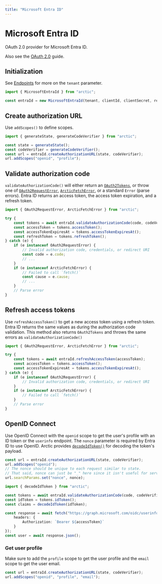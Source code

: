 ```yaml
---
title: "Microsoft Entra ID"
---
```


# Microsoft Entra ID

OAuth 2.0 provider for Microsoft Entra ID.

Also see the [OAuth 2.0](/guides/oauth2) guide.

## Initialization

See [Endpoints](https://learn.microsoft.com/en-us/entra/identity-platform/v2-protocols#endpoints) for more on the `tenant` parameter.

```ts
import { MicrosoftEntraId } from "arctic";

const entraId = new MicrosoftEntraId(tenant, clientId, clientSecret, redirectURI);
```

## Create authorization URL

Use `addScopes()` to define scopes.

```ts
import { generateState, generateCodeVerifier } from "arctic";

const state = generateState();
const codeVerifier = generateCodeVerifier();
const url = entraId.createAuthorizationURL(state, codeVerifier);
url.addScopes("openid", "profile");
```

## Validate authorization code

`validateAuthorizationCode()` will either return an [`OAuth2Tokens`](/reference/OAuth2Tokens), or throw one of [`OAuth2RequestError`](/reference/OAuth2RequestError), [`ArcticFetchError`](/reference/ArcticFetchError), or a standard `Error` (parse errors). Entra ID returns an access token, the access token expiration, and a refresh token.

```ts
import { OAuth2RequestError, ArcticFetchError } from "arctic";

try {
	const tokens = await entraId.validateAuthorizationCode(code, codeVerifier);
	const accessToken = tokens.accessToken();
	const accessTokenExpiresAt = tokens.accessTokenExpiresAt();
	const refreshToken = tokens.refreshToken();
} catch (e) {
	if (e instanceof OAuth2RequestError) {
		// Invalid authorization code, credentials, or redirect URI
		const code = e.code;
		// ...
	}
	if (e instanceof ArcticFetchError) {
		// Failed to call `fetch()`
		const cause = e.cause;
		// ...
	}
	// Parse error
}
```

## Refresh access tokens

Use `refreshAccessToken()` to get a new access token using a refresh token. Entra ID returns the same values as during the authorization code validation. This method also returns `OAuth2Tokens` and throws the same errors as `validateAuthorizationCode()`

```ts
import { OAuth2RequestError, ArcticFetchError } from "arctic";

try {
	const tokens = await entraId.refreshAccessToken(accessToken);
	const accessToken = tokens.accessToken();
	const accessTokenExpiresAt = tokens.accessTokenExpiresAt();
} catch (e) {
	if (e instanceof OAuth2RequestError) {
		// Invalid authorization code, credentials, or redirect URI
	}
	if (e instanceof ArcticFetchError) {
		// Failed to call `fetch()`
	}
	// Parse error
}
```

## OpenID Connect

Use OpenID Connect with the `openid` scope to get the user's profile with an ID token or the `userinfo` endpoint. The `nonce` parameter is required by Entra ID to use OpenID. Arctic provides [`decodeIdToken()`](/reference/decodeIdToken) for decoding the token's payload.

```ts
const url = entraId.createAuthorizationURL(state, codeVerifier);
url.addScopes("openid");
// The nonce should be unique to each request similar to state.
// That said, nonce can just be "_" here since it isn't useful for server-based OAuth.
url.searchParams.set("nonce", nonce);
```

```ts
import { decodeIdToken } from "arctic";

const tokens = await entraId.validateAuthorizationCode(code, codeVerifier);
const idToken = tokens.idToken();
const claims = decodeIdToken(idToken);
```

```ts
const response = await fetch("https://graph.microsoft.com/oidc/userinfo", {
	headers: {
		Authorization: `Bearer ${accessToken}`
	}
});
const user = await response.json();
```

### Get user profile

Make sure to add the `profile` scope to get the user profile and the `email` scope to get the user email.

```ts
const url = entraId.createAuthorizationURL(state, codeVerifier);
url.addScopes("openid", "profile", "email");
```
